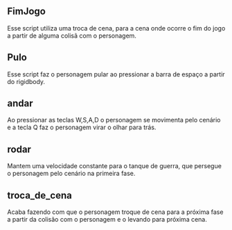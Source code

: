 ## FimJogo
Esse script utiliza uma troca de cena, para a cena onde ocorre o fim do jogo a partir de alguma colisã com o personagem.

## Pulo
Esse script faz o personagem pular ao pressionar a barra de espaço
a partir do rigidbody.

## andar
Ao pressionar as teclas W,S,A,D o personagem se movimenta pelo cenário
e a tecla Q faz o personagem virar o olhar para trás.

## rodar
Mantem uma velocidade constante para o tanque de guerra, que persegue o  personagem pelo cenário na primeira fase.

## troca_de_cena
Acaba fazendo com que o personagem troque de cena para a próxima fase a partir da colisão com o personagem e o levando para próxima cena.






